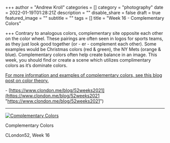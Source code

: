 +++
author = "Andrew Kroll"
categories = []
category = "photography"
date = 2022-01-19T01:28:21Z
description = ""
disable_share = false
draft = true
featured_image = ""
subtitle = ""
tags = []
title = "Week 16 - Complementary Colors"

+++
Contrary to analogous colors, complementary site opposite each other on the color wheel. These pairings are often seen in logos for sports teams, as they just look good together (or - er - complement each other). Some examples would be Christmas colors (red & green), the NY Mets (orange & blue). Complementary colors often help create balance in an image. This week, you should find or create a scene which utilizes complimentary colors as it’s dominate colors.

[For more information and examples of complementary colors, see this blog post on color theory.](https://www.clondon.me/blog/introcolor)

\- [https://www.clondon.me/blog/52weeks2021](https://www.clondon.me/blog/52weeks2021 "https://www.clondon.me/blog/52weeks2021")

***

[![Complementary Colors](https://photos.smugmug.com/C-London-52-2021/Challenge-Pictures/i-sGKSbZc/0/bd5a8361/XL/313A0366-XL.jpg)](https://www.krolla.net/C-London-52-2021/Challenge-Pictures/i-sGKSbZc)

Complementary Colors

CLondon52, Week 16